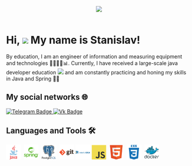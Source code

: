 <div id="header" align="center">
  <img src="https://media.giphy.com/media/v1.Y2lkPTc5MGI3NjExNHFzanU4ZTZub3Z3djNsZjRqZ3o3MHM2OGJzY25uaGFlNHAzMmdwOCZlcD12MV9pbnRlcm5hbF9naWZfYnlfaWQmY3Q9cw/M9gbBd9nbDrOTu1Mqx/giphy.gif" width="100"/>
</div>
<div id="header" align="center">
  <img src="https://komarev.com/ghpvc/?username=stanislavbukaevsky&style=for-the-badge&color=brightgreen" alt=""/>
</div>

# Hi, <img src="https://media.giphy.com/media/hvRJCLFzcasrR4ia7z/giphy.gif" width="30px"/> My name is Stanislav!

By education, I am an engineer of information and measuring equipment and technologies 👨‍🔧📏📝📊. Currently, I have received a large-scale java developer education <img src="https://media.giphy.com/media/WUlplcMpOCEmTGBtBW/giphy.gif" width="30"> and am constantly practicing and honing my skills in Java and Spring 👨‍💻

## My social networks 🌐

<div id="badges">
  <a href="https://t.me/stanislavBukaevsky">
    <img src="https://img.shields.io/badge/Telegram-blue?style=for-the-badge&logo=telegram&logoColor=white" alt="Telegram Badge"/>
  </a>
  <a href="https://vk.com/bukaevsky">
    <img src="https://img.shields.io/badge/vk-blue?style=for-the-badge&logo=vk&logoColor=white" alt="Vk Badge"/>
  </a>
</div>

## Languages and Tools :hammer_and_wrench:

<div>
  <img src="https://github.com/devicons/devicon/blob/master/icons/java/java-original-wordmark.svg" title="Java" alt="Java" width="40" height="40"/>&nbsp;
  <img src="https://github.com/devicons/devicon/blob/master/icons/spring/spring-original-wordmark.svg" title="Spring" alt="Spring" width="40" height="40"/>&nbsp;
  <img src="https://github.com/devicons/devicon/blob/master/icons/postgresql/postgresql-original-wordmark.svg" title="PostgreSQL" alt="PostgreSQL" width="40" height="40"/>&nbsp;
  <img src="https://github.com/devicons/devicon/blob/master/icons/git/git-original-wordmark.svg" title="Git" **alt="Git" width="40" height="40"/>
  <img src="https://github.com/devicons/devicon/blob/master/icons/intellij/intellij-original-wordmark.svg" title="Intellij Idea" **alt="Intellij Idea" width="40" height="40"/>
  <img src="https://github.com/devicons/devicon/blob/master/icons/javascript/javascript-original.svg" title="JavaScript" alt="JavaScript" width="40" height="40"/>&nbsp;
  <img src="https://github.com/devicons/devicon/blob/master/icons/html5/html5-original.svg" title="HTML5" alt="HTML" width="40" height="40"/>&nbsp;
  <img src="https://github.com/devicons/devicon/blob/master/icons/css3/css3-plain-wordmark.svg"  title="CSS3" alt="CSS" width="40" height="40"/>&nbsp;
  <img src="https://github.com/devicons/devicon/blob/master/icons/docker/docker-original-wordmark.svg"  title="Docker" alt="Docker" width="40" height="40"/>&nbsp;
</div>
